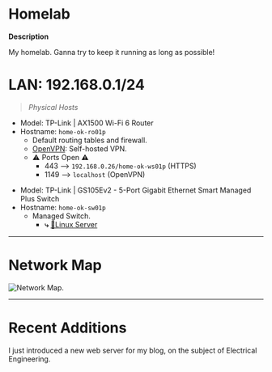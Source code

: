 # Homelab

**Description**

My homelab. Ganna try to keep it running as long as possible!

# LAN: 192.168.0.1/24

> *Physical Hosts*
- Model: TP-Link | AX1500 Wi-Fi 6 Router
- Hostname: `home-ok-ro01p`
  - Default routing tables and firewall.
  - [OpenVPN](https://github.com/OpenVPN/openvpn): Self-hosted VPN.
  - ⚠️ Ports Open ⚠️
    - 443 --> `192.168.0.26/home-ok-ws01p` (HTTPS)
    - 1149 --> `localhost` (OpenVPN)
>
- Model: TP-Link | GS105Ev2 - 5-Port Gigabit Ethernet Smart Managed Plus Switch
- Hostname: `home-ok-sw01p`
  - Managed Switch.
    - **⤷** [🐧Linux Server](https://github.com/allenc125789/Homelab/blob/main/VLANs/Linux-VLAN.md#description) 
______________________________________________________________________________

# Network Map

![Network Map.](https://github.com/allenc125789/Homelab/blob/main/images/Network-FlowChart.pn)
______________________________________________________________________________

# Recent Additions

I just introduced a new web server for my blog, on the subject of Electrical Engineering.
